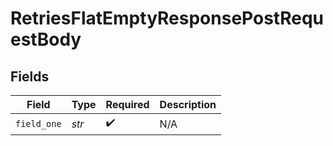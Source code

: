 # RetriesFlatEmptyResponsePostRequestBody


## Fields

| Field              | Type               | Required           | Description        |
| ------------------ | ------------------ | ------------------ | ------------------ |
| `field_one`        | *str*              | :heavy_check_mark: | N/A                |